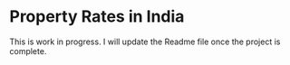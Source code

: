 # Property Rates in India

This is work in progress. I will update the Readme file once the project is complete.